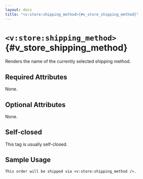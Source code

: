 ```yaml
---
layout: docs
title: "<v:store:shipping_method>{#v_store_shipping_method}"
---
```


# `<v:store:shipping_method>`{#v_store_shipping_method}

Renders the name of the currently selected shipping method.

## Required Attributes

None.

## Optional Attributes

None.

## Self-closed

This tag is usually self-closed.

## Sample Usage

    This order will be shipped via <v:store:shipping_method />.
